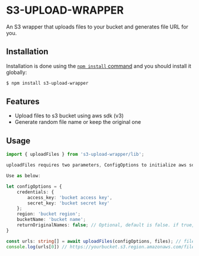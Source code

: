 # S3-UPLOAD-WRAPPER

An S3 wrapper that uploads files to your bucket and generates file URL for you.

## Installation

Installation is done using the
[`npm install` command](https://docs.npmjs.com/downloading-and-installing-packages-globally) and you should install it globally:

```bash
$ npm install s3-upload-wrapper
```

## Features

- Upload files to s3 bucket using aws sdk (v3)
- Generate random file name or keep the original one

## Usage

```typescript
import { uploadFiles } from 's3-upload-wrapper/lib';

uploadFiles requires two parameters, ConfigOptions to initialize aws sdk and files array from multer

Use as below:

let configOptions = {
    credentials: {
        access_key: 'bucket access key',
        secret_key: 'bucket secret key'
    };
    region: 'bucket region';
    bucketName: 'bucket name';
    returnOriginalNames: false; // Optional, default is false. if true, then uses original file names received from multer while uploading to bucket
}

const urls: string[] = await uploadFiles(configOptions, files); // files is Array<Express.Multer.File> from multer
console.log(urls[0]) // https://yourbucket.s3.region.amazonaws.com/filename
```
